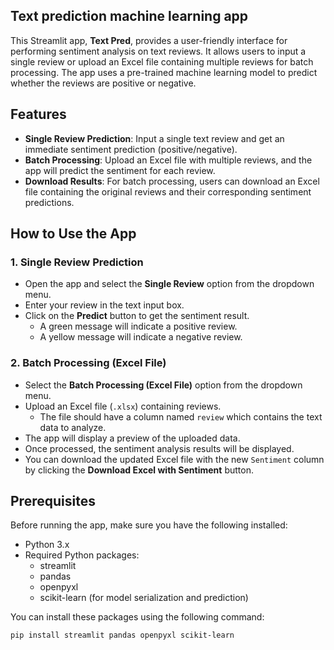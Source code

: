 ## Text prediction machine learning app

This Streamlit app, **Text Pred**, provides a user-friendly interface for performing sentiment analysis on text reviews. It allows users to input a single review or upload an Excel file containing multiple reviews for batch processing. The app uses a pre-trained machine learning model to predict whether the reviews are positive or negative.

## Features

- **Single Review Prediction**: Input a single text review and get an immediate sentiment prediction (positive/negative).
- **Batch Processing**: Upload an Excel file with multiple reviews, and the app will predict the sentiment for each review.
- **Download Results**: For batch processing, users can download an Excel file containing the original reviews and their corresponding sentiment predictions.

## How to Use the App

### 1. Single Review Prediction

- Open the app and select the **Single Review** option from the dropdown menu.
- Enter your review in the text input box.
- Click on the **Predict** button to get the sentiment result.
  - A green message will indicate a positive review.
  - A yellow message will indicate a negative review.

### 2. Batch Processing (Excel File)

- Select the **Batch Processing (Excel File)** option from the dropdown menu.
- Upload an Excel file (`.xlsx`) containing reviews.
  - The file should have a column named `review` which contains the text data to analyze.
- The app will display a preview of the uploaded data.
- Once processed, the sentiment analysis results will be displayed.
- You can download the updated Excel file with the new `Sentiment` column by clicking the **Download Excel with Sentiment** button.

## Prerequisites

Before running the app, make sure you have the following installed:

- Python 3.x
- Required Python packages:
  - streamlit
  - pandas
  - openpyxl
  - scikit-learn (for model serialization and prediction)

You can install these packages using the following command:

```bash
pip install streamlit pandas openpyxl scikit-learn
